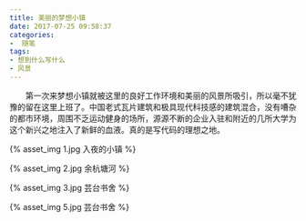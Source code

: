 ```yaml
---
title: 美丽的梦想小镇
date: 2017-07-25 09:58:37
categories:
-  随笔
tags:
- 想到什么写什么 
- 风景
---
```

　　第一次来梦想小镇就被这里的良好工作环境和美丽的风景所吸引，所以毫不犹豫的留在这里上班了。中国老式瓦片建筑和极具现代科技感的建筑混合，没有嘈杂的都市环境，周围不乏运动健身的场所，源源不断的企业入驻和附近的几所大学为这个新兴之地注入了新鲜的血液。真的是写代码的理想之地。
 
 
{% asset_img 1.jpg 入夜的小镇 %}

<!-- more -->
{% asset_img 2.jpg 余杭塘河 %}

{% asset_img 3.jpg 芸台书舍 %}

{% asset_img 5.jpg 芸台书舍 %}